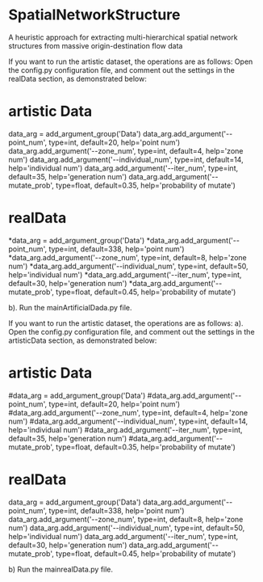 # SpatialNetworkStructure
A heuristic approach for extracting multi-hierarchical spatial network structures from massive origin-destination flow data

If you want to run the artistic dataset, the operations are as follows:
Open the config.py configuration file, and comment out the settings in the realData section, as demonstrated below:


# artistic Data
data_arg = add_argument_group('Data')
data_arg.add_argument('--point_num', type=int, default=20, help='point num')                    
data_arg.add_argument('--zone_num', type=int, default=4, help='zone num')
data_arg.add_argument('--individual_num', type=int, default=14, help='individual num')
data_arg.add_argument('--iter_num', type=int, default=35, help='generation num')
data_arg.add_argument('--mutate_prob', type=float, default=0.35, help='probability of mutate')


# realData
*data_arg = add_argument_group('Data')
*data_arg.add_argument('--point_num', type=int, default=338, help='point num')
*data_arg.add_argument('--zone_num', type=int, default=8, help='zone num')
*data_arg.add_argument('--individual_num', type=int, default=50, help='individual num')
*data_arg.add_argument('--iter_num', type=int, default=30, help='generation num')
*data_arg.add_argument('--mutate_prob', type=float, default=0.45, help='probability of mutate')

b). Run the mainArtificialDada.py file.



If you want to run the artistic dataset, the operations are as follows:
a). Open the config.py configuration file, and comment out the settings in the artisticData section, as demonstrated below:


# artistic Data
#data_arg = add_argument_group('Data')
#data_arg.add_argument('--point_num', type=int, default=20, help='point num')                    
#data_arg.add_argument('--zone_num', type=int, default=4, help='zone num')
#data_arg.add_argument('--individual_num', type=int, default=14, help='individual num')
#data_arg.add_argument('--iter_num', type=int, default=35, help='generation num')
#data_arg.add_argument('--mutate_prob', type=float, default=0.35, help='probability of mutate')

# realData
data_arg = add_argument_group('Data')
data_arg.add_argument('--point_num', type=int, default=338, help='point num')
data_arg.add_argument('--zone_num', type=int, default=8, help='zone num')
data_arg.add_argument('--individual_num', type=int, default=50, help='individual num')
data_arg.add_argument('--iter_num', type=int, default=30, help='generation num')
data_arg.add_argument('--mutate_prob', type=float, default=0.45, help='probability of mutate')

b) Run the mainrealData.py file.
